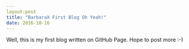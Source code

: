 ```yaml
---
layout:post
title: "BarbaraX First Blog Oh Yeah!"
date: 2016-10-16
---
```


Well, this is my first blog written on GitHub Page.
Hope to post more :-)
